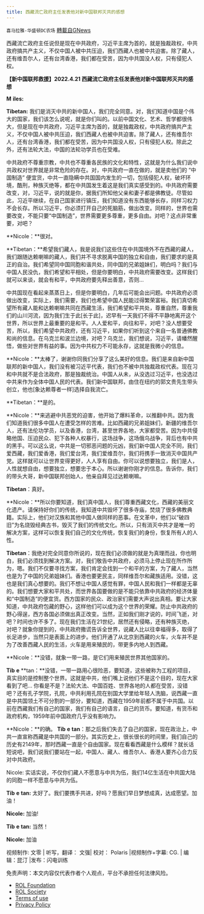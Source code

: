 ```yaml
---
title: 西藏流亡政府主任发表他对新中国联邦灭共的感想
---
```

`喜马拉雅-华盛顿DC农场` [轉載自GNews](https://gnews.org/zh-hans/2402279/)

西藏流亡政府主任说但是现在中共政府，习近平主席为首的，就是独裁政权，中共政府搞共产主义，不仅中国人被中共压迫，我们西藏人也被中共迫害。除了藏人，还有维吾尔人，还有台湾香港，我们都在受苦，因为中共国没人权，只有侵犯人权。

**【新中国联邦救援】2022.4.21 西藏流亡政府主任发表他对新中国联邦灭共的感** **想**

**M** **iles:**

**Tibetan:** 我们是消灭中共的新中国人，我们完全同意。对，我们知道中国是个伟大的国家，我们该怎么说呢，就是你们叫的。以前中国文化、艺术、哲学都很伟大，但是现在中共政府，习近平主席为首的，就是独裁政权，中共政府搞共产主义，不仅中国人被中共压迫，我们西藏人也被中共迫害。除了藏人，还有维吾尔人，还有台湾香港，我们都在受苦，因为中共国没人权，只有侵犯人权。除此之外，还有法轮大法，中国的法轮功学员也在受难。

中共政府不尊重宗教，中共也不尊重各民族的文化和特性，这就是为什么我们说中共政权对世界就是非常危险的存在。对，中共政府一直在做的，就是卖他们的 “中国制造” 便宜货，中共一直隐瞒中共国国内发生的一切，包括侵犯人权，破坏环境，酷刑，种族灭绝等，都在中共国发生着这是我们真实感受到的。中共政府需要改变，对，习近平，说的就是你，据我们所知他父亲和妻子都是佛教徒。尽管如此，习近平继续，在自己国家进行镇压，我们知道没有东西能够长存，同样习权力不会长存。所以习近平，你必须打开自己的死脑筋，做出改变。同样的，世界也需要改变，不能只要“中国制造”，世界需要更多尊重，更多自由。对吧？这点非常重要，对吧？

**Nicole：**很对。

**Tibetan：**希望我们藏人，我是说我们这些住在中共国境外不在西藏的藏人，我们跟随达赖喇嘛的藏人，我们并不寻求脱离中国的独立和自由，我们要求的是真正的自治。我们希望同中国同胞和谐共处，同中国的兄弟姐妹们，明白吗？我们与中国人民没仇，我们希望和平相处，但是你要明白，中共政府需要改变。这样我们就可以来谈，就会有和平，中共政府要先释出善意，否则…

中共国现在看起来蒸蒸日上，但是你要明白，几年后可能会出问题。中共政府必须做出改变，实际上，我们需要，我们也希望中国人民能过得繁荣富裕。我们真切希望所有藏人能和达赖喇嘛共同在西藏生活，我们希望和平共处，尊重自然，尊重我们的山川河流，因为我们生于此[长于此]，迟早有一天我们不得不平静地离开这个世界，所以世界上最重要的是和平。人人爱和平，向往和平，对吧？没人想要受苦，所以，我们希望中共政府，还有习近平，如果你们听到这个来自一名普通佛教和尚的信息。在乌克兰和波兰边境，对吧？乌克兰，我们想说，习近平，请幡然醒悟，做些对世界有益的事。因为中共权力不可能永存，这就是我微小的信息。

**Nicole：**太棒了，谢谢你同我们分享了这么美好的信息。我们是来自新中国联邦的新中国人，我们没有被习近平代表，我们也不被中共独裁政权代表。现在习和中共就不是合法政府，那是独裁统治。中国人从未，从没选过习近平，也没选过中共来作为全体中国人民的代表。我们新中国联邦，由住在纽约的郭文贵先生带头创立，他也[象达赖尊者一样]选择自我流亡。

**Tibetan：**是的。

**Nicole：**来逃避中共恶党的迫害，他开始了爆料革命，以推翻中共。因为我们知道我们很多中国人在遭受怎样的苦难。比如西藏的兄弟姐妹们，新疆的维吾尔人，还有法伦功学员，以及香港，台湾，甚至世界各地，大家都受苦。因为中共侵略他国、压迫民众、犯下各种人权暴行，这场战争，这场俄乌战争，背后也有中共的黑手。可以这么说，中共是一切邪恶问题的元凶，我们新中国人完全不同，我们爱西藏，我们爱香港，我们爱台湾，我们爱维吾尔，我们将携手一致消灭中国共产党。这样就可以让世界变得更好，人人享有自由。你可以说想要独立，我们是人，人性就想自由，想要独立，想要忠于本心。所以谢谢你刚才的信息。告诉你，我们的带头大哥，新中国联邦创始人，他亲自拜见过达赖喇嘛。

**Tibetan**：真好。

**Nicole：**所以你要知道，我们真中国人，我们尊重西藏文化，西藏的美丽文化遗产。请保持好你们的传统，我知道中共毁坏了很多寺庙，焚烧了很多佛教典籍。实际上，他们对汉族和其他中国人做同样的恶事。在文革中，他们以“破四旧”为名烧毁经典古书，毁灭了我们的传统文化。所以，只有消灭中共才是唯一的解决方案，这样可以恢复我们自己的文化传统，恢复我们的身份，恢复所有人的人性。

**Tibetan**：我绝对完全同意你所说的，现在我们必须做的就是为真理而战，你也明白，我们必须找到解决方案。对，我们敬告中共政府，必须马上停止现在所作所为，嗯。我们不仅要寻找方案，我们肯定会找到一个和平的方案，为了藏人，当然也是为了中国的兄弟姐妹们。香港也要更民主，同样维吾尔和藏族适用。没错，这也是我们真心想要的。我们不想让中国人感觉有罪，中国人民和我们一样都是无辜的。我们想要大家和平共处，而世界各国要做的是不能只依靠中共政府的经济体量和“中国制造”的便宜货。西方国家的民众、政治家们需要大声说出真相。要让大家知道，中共政府包藏的野心，这样他们可以成为这个世界的荣耀。防止中共政府的野心得逞，西方各国必须做出真正改变。当然，正如我们刚才说的，时间飞逝，对吧？时间也许不多了。现在我们生活在21世纪，居然还有侵略，还有种族灭绝，对吧？就象你提到的，中共政府撒谎告诉全世界，说藏人比以往幸福得多，取得了长足进步，当然只是表面上的进步。他们开通了从北京到西藏的火车，火车并不是为了改善西藏人民的生活，火车是用来殖民的，带更多内地人到西藏。

**Nicole：**没错，就象一带一路，是它们用来殖民世界其他国家的。

**Tib** **e** **tan：**没错，一带一路用心很险恶，要知道，这些被称为工程的项目，真实目的是控制整个世界。这就是中共，他们嘴上说他们不是这个目的，现在大家看到了吧… 你看是不是？法轮大法、中国百姓、世界各地的人都在受苦，没错吧？还有孔子学院，孔院，中共利用孔院在别国大学里给年轻人洗脑，说西藏一直是中共国领土不可分割的一部分，要知道，西藏在1959年前都不属于中共国。以前在西藏我们有自己的国家，我们有自己的语言，自己的货币。要知道，有货币和政府机构，1959年前中国政府几乎没有影响力。

**Nicole：**的确。
**Tib** **e** **tan**：那之后我们失去了自己的国家，现在政治上，中共一直宣称西藏是中共国的一部分。其实历史上，很长很长的时间里，我们自己的历史有2149年，那时西藏一直是个自由国家。现在看看西藏是什么模样？就长话短说吧，我们说我们要站在一起，中国人、藏人、维吾尔人、香港人要齐心合力反对中共政府。

Nicole: 实话实说，不仅你们藏人不愿意与中共为伍，我们14亿生活在中共国大陆的同胞一样不愿意与中共为伍。

**Tib** **e** **tan:** 太好了。我们要携手共进，好吗？愿我们早日梦想成真，达成愿望。加油！

**Nicole:** 加油!

**Tib** **e** **tan:** 当然！

**Nicole:** 加油





视频制作: 文零 | 听写，翻译： 文强| 校对： Polaris |视频制作+字幕: CG. | 编辑：昆汀 |发布：闪电训练

 

免责声明：本文内容仅代表作者个人观点，平台不承担任何法律风险。

- [ROL Foundation](https://rolfoundation.org/)
- [ROL Society](https://rolsociety.org/)
- [Terms of use](https://gnews.org/terms-of-use-3/)
- [Privacy Policy](https://gnews.org/privacy-policy/)
